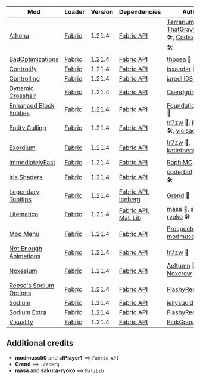 | Mod | Loader | Version | Dependencies | Author | CDN |
|-----|--------|---------|--------------|--------|-----|
| [Athena][url-athena] | [Fabric][url-fabric] | 1.21.4 | [Fabric API][url-fabric-api] | [Terrarium][url-terrarium] 👑, [ThatGravyBoat][url-thatgravyboat] 🛠️, [CodexAdrian][url-codexadrian] 🛠️ | [Modrinth][url-modrinth] |
| [BadOptimizations][url-bad-optimizations] | [Fabric][url-fabric] | 1.21.4 | [Fabric API][url-fabric-api] | [thosea][url-thosea] 👑 | [Modrinth][url-modrinth] |
| [Controlify][url-controlify] | [Fabric][url-fabric] | 1.21.4 | [Fabric API][url-fabric-api] | [isxander][url-isxander] 👑 | [Modrinth][url-modrinth] |
| [Controlling][url-controlling] | [Fabric][url-fabric] | 1.21.4 | [Fabric API][url-fabric-api] | [jaredlll08][url-jaredlll08] 👑 | [Modrinth][url-modrinth] |
| [Dynamic Crosshair][url-dynamic-crosshair] | [Fabric][url-fabric] | 1.21.4 | [Fabric API][url-fabric-api] | [Crendgrim][url-crendgrim] 👑 | [Modrinth][url-modrinth] |
| [Enhanced Block Entities][url-enhanced-block-entities] | [Fabric][url-fabric] | 1.21.4 | [Fabric API][url-fabric-api] | [FoundationGames][url-foundationgames] 👑 | [Modrinth][url-modrinth] |
| [Entity Culling][url-entity-culling] | [Fabric][url-fabric] | 1.21.4 | [Fabric API][url-fabric-api] | [tr7zw][url-tr7zw] 👑, [Pelotrio][url-pelotrio] 🛠️, [vicisacat][url-vicisacat] 🛠️ | [Modrinth][url-modrinth] |
| [Exordium][url-exordium] | [Fabric][url-fabric] | 1.21.4 | [Fabric API][url-fabric-api] | [tr7zw][url-tr7zw] 👑, [katietheqt][url-katietheqt] 🛠️ | [Modrinth][url-modrinth] |
| [ImmediatelyFast][url-immediately-fast] | [Fabric][url-fabric] | 1.21.4 | [Fabric API][url-fabric-api] | [RaphiMC][url-raphimc] 👑 | [Modrinth][url-modrinth] |
| [Iris Shaders][url-iris-shaders] | [Fabric][url-fabric] | 1.21.4 | [Fabric API][url-fabric-api] | [coderbot][url-coderbot] 👑, [IMS][url-ims] 🛠️ | [Modrinth][url-modrinth] |
| [Legendary Tooltips][url-legendary-tooltips] | [Fabric][url-fabric] | 1.21.4 | [Fabric API][url-fabric-api], [Iceberg][url-iceberg] | [Grend][url-grend] 👑 | [Modrinth][url-modrinth] |
| [Litematica][url-litematica] | [Fabric][url-fabric] | 1.21.4 | [Fabric API][url-fabric-api], [MaLiLib][url-malilib] | [masa][url-masa] 👑, [sakura-ryoko][url-sakura-ryoko] 🛠️ | [Modrinth][url-modrinth] |
| [Mod Menu][url-mod-menu] | [Fabric][url-fabric] | 1.21.4 | [Fabric API][url-fabric-api] | [Prospector][url-prospector] 👑, [modmuss50][url-modmuss50] 🛠️ | [Modrinth][url-modrinth] |
| [Not Enough Animations][url-not-enough-animations] | [Fabric][url-fabric] | 1.21.4 | [Fabric API][url-fabric-api] | [tr7zw][url-tr7zw] 👑 | [Modrinth][url-modrinth] |
| [Noxesium][url-noxesium] | [Fabric][url-fabric] | 1.21.4 | [Fabric API][url-fabric-api] | [Aeltumn][url-aeltumn] 👑, [Noxcrew][url-noxcrew] 🛠️ | [Modrinth][url-modrinth] |
| [Reese's Sodium Options][url-reeses-sodium-options] | [Fabric][url-fabric] | 1.21.4 | [Fabric API][url-fabric-api] | [FlashyReese][url-flashy-reese] 👑 | [Modrinth][url-modrinth] |
| [Sodium][url-sodium] | [Fabric][url-fabric] | 1.21.4 | [Fabric API][url-fabric-api] | [jellysquid3][url-jellysquid3] 👑 | [Modrinth][url-modrinth] |
| [Sodium Extra][url-sodium-extra] | [Fabric][url-fabric] | 1.21.4 | [Fabric API][url-fabric-api] | [FlashyReese][url-flashy-reese] 👑 | [Modrinth][url-modrinth] |
| [Visuality][url-visuality] | [Fabric][url-fabric] | 1.21.4 | [Fabric API][url-fabric-api] | [PinkGoosik][url-pinkgoosik] 👑 | [Modrinth][url-modrinth] |

## Additional credits
- __modmuss50__ and __sfPlayer1__ ==> `Fabric API`
- __Grend__ ==> `Iceberg`
- __masa__ and __sakura-ryoko__ ==> `MaliLib`

<!-- loaders -->
[url-fabric]: <https://maven.fabricmc.net/net/fabricmc/fabric-installer/1.0.1/fabric-installer-1.0.1.jar>
[url-fabric-img]: <https://fabricmc.net/assets/logo.png>
[url-modrinth]: <https://modrinth.com/>
[url-modrinth-img]: <https://cdn.modrinth.com/modrinth-new.png>
<!-- authors -->
[url-aeltumn]: <https://modrinth.com/user/Aeltumn>
[url-coderbot]: <https://modrinth.com/user/coderbot>
[url-codexadrian]: <https://modrinth.com/user/CodexAdrian>
[url-crendgrim]: <https://modrinth.com/user/Crendgrim>
[url-flashy-reese]: <https://modrinth.com/user/FlashyReese>
[url-foundationgames]: <https://modrinth.com/user/FoundationGames>
[url-grend]: <https://modrinth.com/user/Grend>
[url-ims]: <https://modrinth.com/user/IMS>
[url-isxander]: <https://modrinth.com/user/isxander>
[url-jaredlll08]: <https://modrinth.com/user/jaredlll08>
[url-jellysquid3]: <https://modrinth.com/user/jellysquid3>
[url-katietheqt]: <https://modrinth.com/user/katietheqt>
[url-masa]: <https://modrinth.com/user/masa>
[url-modmuss50]: <https://modrinth.com/user/modmuss50>
[url-noxcrew]: <https://modrinth.com/user/Noxcrew>
[url-pelotrio]: <https://modrinth.com/user/Pelotrio>
[url-pinkgoosik]: <https://modrinth.com/user/PinkGoosik>
[url-prospector]: <https://modrinth.com/user/Prospector>
[url-raphimc]: <https://modrinth.com/user/RaphiMC>
[url-sakura-ryoko]: <https://modrinth.com/user/sakura-ryoko>
[url-sfplayer1]: <https://modrinth.com/user/sfPlayer1>
[url-tr7zw]: <https://modrinth.com/user/tr7zw>
[url-terrarium]: <https://modrinth.com/organization/terrarium>
[url-thatgravyboat]: <https://modrinth.com/user/ThatGravyBoat>
[url-thosea]: <https://modrinth.com/user/thosea>
[url-vicisacat]: <https://modrinth.com/user/vicisacat>
<!-- mods -->
[url-athena]: <https://cdn.modrinth.com/data/b1ZV3DIJ/versions/Ia97dAC3/athena-fabric-1.21.4-4.2.0.jar>
[url-bad-optimizations]: <https://cdn.modrinth.com/data/g96Z4WVZ/versions/EPTfY6pQ/BadOptimizations-2.2.1-1.21.2-21.4.jar>
[url-controlify]: <https://cdn.modrinth.com/data/DOUdJVEm/versions/Naxc8isg/controlify-2.0.2%2B1.21.4-fabric.jar>
[url-controlling]: <https://cdn.modrinth.com/data/xv94TkTM/versions/5FrtTh3U/Controlling-fabric-1.21.4-22.0.4.jar>
[url-dynamic-crosshair]: <https://cdn.modrinth.com/data/ZcR9weSm/versions/CpaeqowJ/dynamiccrosshair-9.3%2B1.21.3-fabric.jar>
[url-enhanced-block-entities]: <https://cdn.modrinth.com/data/OVuFYfre/versions/YokFoILZ/enhancedblockentities-0.11.3%2B1.21.4.jar>
[url-entity-culling]: <https://cdn.modrinth.com/data/NNAgCjsB/versions/p8LaakE9/entityculling-fabric-1.7.3-mc1.21.4.jar>
[url-exordium]: <https://cdn.modrinth.com/data/DynYZEae/versions/map5Ojxn/exordium-fabric-1.4.1-mc1.21.4.jar>
[url-fabric-api]: <https://cdn.modrinth.com/data/P7dR8mSH/versions/bQZpGIz0/fabric-api-0.119.2%2B1.21.4.jar>
[url-iceberg]: <https://cdn.modrinth.com/data/5faXoLqX/versions/JQsyoArU/Iceberg-1.21.4-fabric-1.2.13.jar>
[url-immediately-fast]: <https://cdn.modrinth.com/data/5ZwdcRci/versions/ddjmgf0b/ImmediatelyFast-Fabric-1.8.0%2B1.21.4.jar>
[url-iris-shaders]: <https://cdn.modrinth.com/data/YL57xq9U/versions/Ca054sTe/iris-fabric-1.8.8%2Bmc1.21.4.jar>
[url-legendary-tooltips]: <https://cdn.modrinth.com/data/atHH8NyV/versions/7xI8xla5/LegendaryTooltips-1.21.4-fabric-1.5.1.jar>
[url-litematica]: <https://cdn.modrinth.com/data/bEpr0Arc/versions/FISMnZG8/litematica-fabric-1.21.4-0.21.2.jar>
[url-malilib]: <https://cdn.modrinth.com/data/GcWjdA9I/versions/QPyPfEg3/malilib-fabric-1.21.4-0.23.2.jar>
[url-mod-menu]: <https://cdn.modrinth.com/data/mOgUt4GM/versions/7iGb2ltH/modmenu-13.0.3.jar>
[url-not-enough-animations]: <https://cdn.modrinth.com/data/MPCX6s5C/versions/CGUU69su/notenoughanimations-fabric-1.9.2-mc1.21.4.jar>
[url-noxesium]: <https://cdn.modrinth.com/data/Kw7Sm3Xf/versions/TKTiiwCx/noxesium-fabric-2.6.2.jar>
[url-reeses-sodium-options]: <https://cdn.modrinth.com/data/Bh37bMuy/versions/KoUrx3jJ/reeses-sodium-options-fabric-1.8.3%2Bmc1.21.4.jar>
[url-sodium]: <https://cdn.modrinth.com/data/AANobbMI/versions/FRXt5xaI/sodium-fabric-0.6.10%2Bmc1.21.4.jar>
[url-sodium-extra]: <https://cdn.modrinth.com/data/PtjYWJkn/versions/f4TfteNb/sodium-extra-fabric-0.6.1%2Bmc1.21.4.jar>
[url-visuality]: <https://cdn.modrinth.com/data/rI0hvYcd/versions/76p4pDXc/visuality-0.7.9%2B1.21.4.jar>

